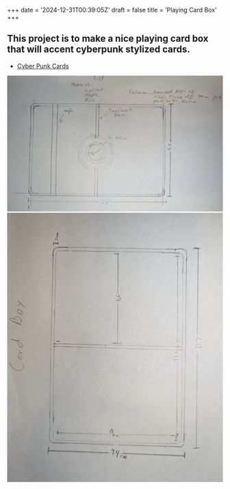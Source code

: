 +++
date = '2024-12-31T00:39:05Z'
draft = false
title = 'Playing Card Box'
+++

## This project is to make a nice playing card box that will accent cyberpunk stylized cards.

* [Cyber Punk Cards](https://amzn.to/4gAyPaa)




![Front](images/PXL_20241231_002305178.jpg)
![Lid](images/PXL_20241231_002250102.jpg)


